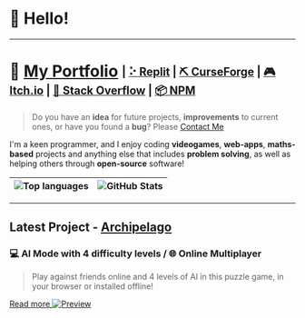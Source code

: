 # 👋 Hello!

---

# 🔗 [My Portfolio](https://webcoder49.github.io/) <sub><sup>| [⠕ Replit](https://replit.com/@OG49) | [⛏️ CurseForge](https://www.curseforge.com/members/webcoder49/projects) | [🎮 Itch.io](https://webcoder49.itch.io) | [🔼 Stack Overflow](https://stackoverflow.com/users/21785620/webcoder49) | [📦 NPM](https://www.npmjs.com/~webcoder49) </sup></sub>
> Do you have an **idea** for future projects, **improvements** to current ones, or have you found a **bug**? Please [Contact Me](https://webcoder49.wordpress.com/contact-me/)

I'm a keen programmer, and I enjoy coding **videogames**, **web-apps**, **maths-based** projects and anything else that includes **problem solving**, as well as helping others through **open-source** software!

| ![Top languages](https://github-readme-stats.vercel.app/api/top-langs/?username=WebCoder49&hide=html,css&theme=dark&card_width=500) | ![GitHub Stats](https://github-readme-stats.vercel.app/api/?username=WebCoder49&count_private=true&theme=dark&card_width=500) |
|---|---|

---

## Latest Project - [Archipelago](https://archipelago.og49.repl.co/)
### 💻 AI Mode with 4 difficulty levels / 🌐 Online Multiplayer
> Play against friends online and 4 levels of AI in this puzzle game, in your browser or installed offline!

[Read more
![Preview](https://storage.googleapis.com/replit/images/1677917968497_cce4291d73fff30535cf6552acd0704d.png)](https://webcoder49.github.io/#archipelago)
